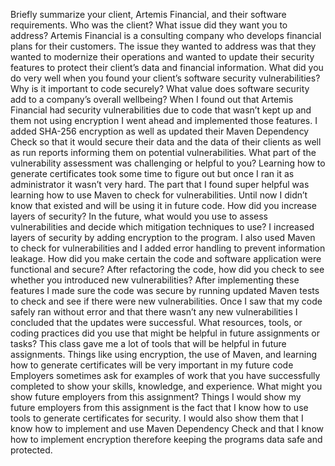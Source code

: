Briefly summarize your client, Artemis Financial, and their software requirements. Who was the client? What issue did they want you to address?
Artemis Financial is a consulting company who develops financial plans for their customers. The issue they wanted to address was that they wanted to modernize their operations and wanted to update their security features to protect their client’s data and financial information.
What did you do very well when you found your client’s software security vulnerabilities? Why is it important to code securely? What value does software security add to a company’s overall wellbeing?
When I found out that Artemis Financial had security vulnerabilities due to code that wasn’t kept up and them not using encryption I went ahead and implemented those features. I added SHA-256 encryption as well as updated their Maven Dependency Check so that it would secure their data and the data of their clients as well as run reports informing them on potential vulnerabilities.
What part of the vulnerability assessment was challenging or helpful to you?
Learning how to generate certificates took some time to figure out but once I ran it as administrator it wasn’t very hard. The part that I found super helpful was learning how to use Maven to check for vulnerabilities. Until now I didn’t know that existed and will be using it in future code.
How did you increase layers of security? In the future, what would you use to assess vulnerabilities and decide which mitigation techniques to use?
I increased layers of security by adding encryption to the program. I also used Maven to check for vulnerabilities and I added error handling to prevent information leakage.
How did you make certain the code and software application were functional and secure? After refactoring the code, how did you check to see whether you introduced new vulnerabilities?
After implementing these features I made sure the code was secure by running updated Maven tests to check and see if there were new vulnerabilities. Once I saw that my code safely ran without error and that there wasn’t any new vulnerabilities I concluded that the updates were successful.
What resources, tools, or coding practices did you use that might be helpful in future assignments or tasks?
This class gave me a lot of tools that will be helpful in future assignments. Things like using encryption, the use of Maven, and learning how to generate certificates will be very important in my future code
Employers sometimes ask for examples of work that you have successfully completed to show your skills, knowledge, and experience. What might you show future employers from this assignment?
Things I would show my future employers from this assignment is the fact that I know how to use tools to generate certificates for security. I would also show them that I know how to implement and use Maven Dependency Check and that I know how to implement encryption therefore keeping the programs data safe and protected.
